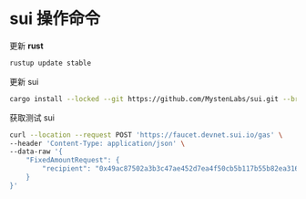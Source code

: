 # sui 操作命令


更新 **rust**

``` sh
rustup update stable
```

更新 sui

``` sh
cargo install --locked --git https://github.com/MystenLabs/sui.git --branch testnet sui
```

获取测试 sui

``` sh
curl --location --request POST 'https://faucet.devnet.sui.io/gas' \
--header 'Content-Type: application/json' \
--data-raw '{
    "FixedAmountRequest": {
        "recipient": "0x49ac87502a3b3c47ae452d7ea4f50cb5b117b55b82ea31603e7741b44923a583"
    }
}'

```